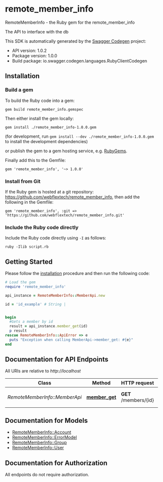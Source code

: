# remote_member_info

RemoteMemberInfo - the Ruby gem for the remote_member_info

The API to interface with the db

This SDK is automatically generated by the [Swagger Codegen](https://github.com/swagger-api/swagger-codegen) project:

- API version: 1.0.2
- Package version: 1.0.0
- Build package: io.swagger.codegen.languages.RubyClientCodegen

## Installation

### Build a gem

To build the Ruby code into a gem:

```shell
gem build remote_member_info.gemspec
```

Then either install the gem locally:

```shell
gem install ./remote_member_info-1.0.0.gem
```
(for development, run `gem install --dev ./remote_member_info-1.0.0.gem` to install the development dependencies)

or publish the gem to a gem hosting service, e.g. [RubyGems](https://rubygems.org/).

Finally add this to the Gemfile:

    gem 'remote_member_info', '~> 1.0.0'

### Install from Git

If the Ruby gem is hosted at a git repository: https://github.com/webflextech/remote_member_info, then add the following in the Gemfile:

    gem 'remote_member_info', :git => 'https://github.com/webflextech/remote_member_info.git'

### Include the Ruby code directly

Include the Ruby code directly using `-I` as follows:

```shell
ruby -Ilib script.rb
```

## Getting Started

Please follow the [installation](#installation) procedure and then run the following code:
```ruby
# Load the gem
require 'remote_member_info'

api_instance = RemoteMemberInfo::MemberApi.new

id = 'id_example' # String | 


begin
  #Gets a member by id
  result = api_instance.member_get(id)
  p result
rescue RemoteMemberInfo::ApiError => e
  puts "Exception when calling MemberApi->member_get: #{e}"
end

```

## Documentation for API Endpoints

All URIs are relative to *http://localhost*

Class | Method | HTTP request | Description
------------ | ------------- | ------------- | -------------
*RemoteMemberInfo::MemberApi* | [**member_get**](docs/MemberApi.md#member_get) | **GET** /members/{id} | Gets a member by id


## Documentation for Models

 - [RemoteMemberInfo::Account](docs/Account.md)
 - [RemoteMemberInfo::ErrorModel](docs/ErrorModel.md)
 - [RemoteMemberInfo::Group](docs/Group.md)
 - [RemoteMemberInfo::User](docs/User.md)


## Documentation for Authorization

 All endpoints do not require authorization.

